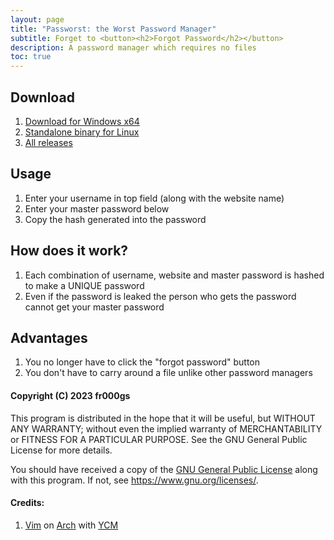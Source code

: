 ```yaml
---
layout: page
title: "Passworst: the Worst Password Manager"
subtitle: Forget to <button><h2>Forgot Password</h2></button>
description: A password manager which requires no files
toc: true
---
```

## Download
1. [Download for Windows x64](https://github.com/fr000gs/passworst/releases/latest/download/passrust.exe)
2. [Standalone binary for Linux](https://github.com/fr000gs/passworst/releases/latest/download/passrust)
3. [All releases](releases)

## Usage

1. Enter your username in top field (along with the website name)
2. Enter your master password below
3. Copy the hash generated into the password

## How does it work?

1. Each combination of username, website and master password is hashed to make a UNIQUE password
2. Even if the password is leaked the person who gets the password cannot get your master password

## Advantages

1. You no longer have to click the "forgot password" button
2. You don't have to carry around a file unlike other password managers

#### Copyright (C) 2023 fr000gs

This program is distributed in the hope that it will be useful,
but WITHOUT ANY WARRANTY; without even the implied warranty of
MERCHANTABILITY or FITNESS FOR A PARTICULAR PURPOSE.  See the
GNU General Public License for more details.

You should have received a copy of the [GNU General Public License](https://www.gnu.org/licenses/gpl.html)
along with this program.  If not, see <https://www.gnu.org/licenses/>.

#### Credits: 
1. [Vim](www.vim.org) on [Arch](archlinux.org) with [YCM](https://github.com/ycm-core/YouCompleteMe)
